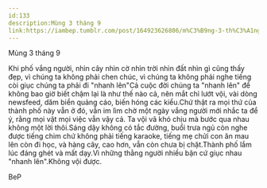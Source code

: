 ```yaml
---
id:133
description:Mùng 3 tháng 9
link:https://iambep.tumblr.com/post/164923626806/m%C3%B9ng-3-th%C3%A1ng-9
---
```


Mùng 3 tháng 9

Khi phố vắng người, nhìn cây nhìn cờ nhìn trời nhìn đất nhìn gì cũng thấy
đẹp, vì chúng ta không phải chen chúc, vì chúng ta không phải nghe tiếng
còi giục chúng ta phải đi "nhanh lên"Cả cuộc đời chúng ta "nhanh lên" để
không bao giờ biết chậm lại là như thế nào cả, nên mắt chỉ lướt vội, vài
dòng newsfeed, dăm biển quảng cáo, biến hóng các kiểu.Chứ thật ra mọi thứ
của thành phố này vẫn ở đó, vẫn im lìm chờ một ngày vắng người mới nhắc
ta để ý, rằng mọi vật mọi việc vẫn vậy cả. Ta vội vã khó chịu mà bước qua
nhau không một lời thôi.Sáng dậy không có tắc đường, buổi trưa ngủ còn nghe
được tiếng chim chứ không phải tiếng karaoke, tiếng mẹ chửi con ăn mau lên
còn đi học, và hàng cây, cao hơn, vẫn còn chưa bị chặt.Thành phố lắm lúc
đáng ghét và mất dạy.Vì những thằng người nhiều bận cứ giục nhau "nhanh
lên".Không vội được.

BeP